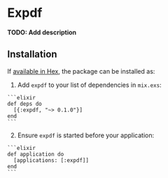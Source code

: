 # Expdf

**TODO: Add description**

## Installation

If [available in Hex](https://hex.pm/docs/publish), the package can be installed as:

  1. Add `expdf` to your list of dependencies in `mix.exs`:

    ```elixir
    def deps do
      [{:expdf, "~> 0.1.0"}]
    end
    ```

  2. Ensure `expdf` is started before your application:

    ```elixir
    def application do
      [applications: [:expdf]]
    end
    ```

